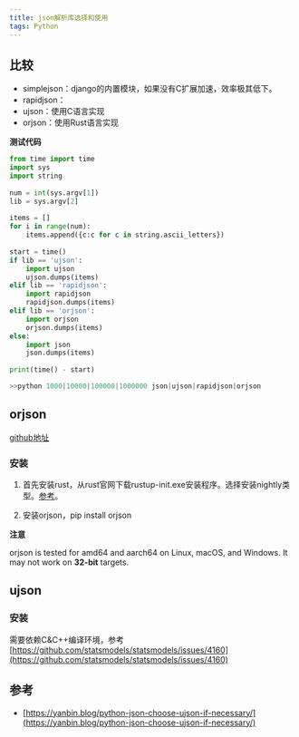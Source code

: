 ```yaml
---
title: json解析库选择和使用
tags: Python 
---
```


## 比较

- simplejson：django的内置模块，如果没有C扩展加速，效率极其低下。
- rapidjson：
- ujson：使用C语言实现
- orjson：使用Rust语言实现

**测试代码**

```Python
from time import time
import sys
import string
 
num = int(sys.argv[1])
lib = sys.argv[2]
 
items = []
for i in range(num):
    items.append({c:c for c in string.ascii_letters})
 
start = time()
if lib == 'ujson':
    import ujson
    ujson.dumps(items)
elif lib == 'rapidjson':
    import rapidjson
    rapidjson.dumps(items)
elif lib == 'orjson':
	import orjson
	orjson.dumps(items)
else:
    import json
    json.dumps(items)
 
print(time() - start)

>>python 1000|10000|100000|1000000 json|ujson|rapidjson|orjson
```


## orjson

[github地址](https://github.com/ijl/orjson)

### 安装

1. 首先安装rust，从rust官网下载rustup-init.exe安装程序。选择安装nightly类型。[参考](https://stackoverflow.com/questions/62207959/how-do-i-setup-rust-toolchain-for-orjson-python-library-build-in-an-alpine-docke)。

2. 安装orjson，pip install orjson


**注意**

orjson is tested for amd64 and aarch64 on Linux, macOS, and Windows. It may not work on **32-bit** targets.


## ujson

### 安装

需要依赖C&C++编译环境，参考[https://github.com/statsmodels/statsmodels/issues/4160](https://github.com/statsmodels/statsmodels/issues/4160)


## 参考

- [https://yanbin.blog/python-json-choose-ujson-if-necessary/](https://yanbin.blog/python-json-choose-ujson-if-necessary/)



